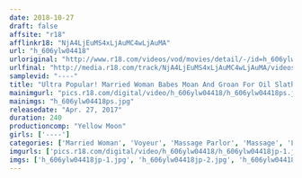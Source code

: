 ```yaml
---
date: 2018-10-27
draft: false
affsite: "r18"
afflinkr18: "NjA4LjEuMS4xLjAuMC4wLjAuMA"
url: "h_606ylw04418"
urloriginal: "http://www.r18.com/videos/vod/movies/detail/-/id=h_606ylw04418"
urlfinal: "http://media.r18.com/track/NjA4LjEuMS4xLjAuMC4wLjAuMA/videos/vod/movies/detail/-/id=h_606ylw04418"
samplevid: "----"
title: "Ultra Popular! Married Woman Babes Moan And Groan For Oil Slathered Rejuvenating Massage Parlor Sex"
mainimgurl: "pics.r18.com/digital/video/h_606ylw04418/h_606ylw04418ps.jpg"
mainimgs: "h_606ylw04418ps.jpg"
releasedate: "Apr. 27, 2017"
duration: 240
productioncomp: "Yellow Moon"
girls: ['----']
categories: ['Married Woman', 'Voyeur', 'Massage Parlor', 'Massage', 'Lotion', 'Over 4 Hours']
imgurls: ['pics.r18.com/digital/video/h_606ylw04418/h_606ylw04418jp-1.jpg', 'pics.r18.com/digital/video/h_606ylw04418/h_606ylw04418jp-2.jpg', 'pics.r18.com/digital/video/h_606ylw04418/h_606ylw04418jp-3.jpg', 'pics.r18.com/digital/video/h_606ylw04418/h_606ylw04418jp-4.jpg', 'pics.r18.com/digital/video/h_606ylw04418/h_606ylw04418jp-5.jpg', 'pics.r18.com/digital/video/h_606ylw04418/h_606ylw04418jp-6.jpg', 'pics.r18.com/digital/video/h_606ylw04418/h_606ylw04418jp-7.jpg', 'pics.r18.com/digital/video/h_606ylw04418/h_606ylw04418jp-8.jpg', 'pics.r18.com/digital/video/h_606ylw04418/h_606ylw04418jp-9.jpg', 'pics.r18.com/digital/video/h_606ylw04418/h_606ylw04418jp-10.jpg', 'pics.r18.com/digital/video/h_606ylw04418/h_606ylw04418jp-11.jpg', 'pics.r18.com/digital/video/h_606ylw04418/h_606ylw04418jp-12.jpg', 'pics.r18.com/digital/video/h_606ylw04418/h_606ylw04418jp-13.jpg', 'pics.r18.com/digital/video/h_606ylw04418/h_606ylw04418jp-14.jpg', 'pics.r18.com/digital/video/h_606ylw04418/h_606ylw04418jp-15.jpg', 'pics.r18.com/digital/video/h_606ylw04418/h_606ylw04418jp-16.jpg', 'pics.r18.com/digital/video/h_606ylw04418/h_606ylw04418jp-17.jpg', 'pics.r18.com/digital/video/h_606ylw04418/h_606ylw04418jp-18.jpg', 'pics.r18.com/digital/video/h_606ylw04418/h_606ylw04418jp-19.jpg', 'pics.r18.com/digital/video/h_606ylw04418/h_606ylw04418jp-20.jpg']
imgs: ['h_606ylw04418jp-1.jpg', 'h_606ylw04418jp-2.jpg', 'h_606ylw04418jp-3.jpg', 'h_606ylw04418jp-4.jpg', 'h_606ylw04418jp-5.jpg', 'h_606ylw04418jp-6.jpg', 'h_606ylw04418jp-7.jpg', 'h_606ylw04418jp-8.jpg', 'h_606ylw04418jp-9.jpg', 'h_606ylw04418jp-10.jpg', 'h_606ylw04418jp-11.jpg', 'h_606ylw04418jp-12.jpg', 'h_606ylw04418jp-13.jpg', 'h_606ylw04418jp-14.jpg', 'h_606ylw04418jp-15.jpg', 'h_606ylw04418jp-16.jpg', 'h_606ylw04418jp-17.jpg', 'h_606ylw04418jp-18.jpg', 'h_606ylw04418jp-19.jpg', 'h_606ylw04418jp-20.jpg']
---
```

